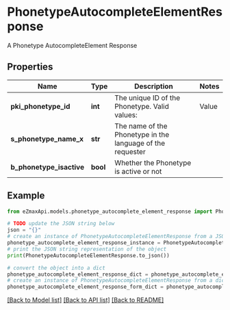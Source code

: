 # PhonetypeAutocompleteElementResponse

A Phonetype AutocompleteElement Response

## Properties

Name | Type | Description | Notes
------------ | ------------- | ------------- | -------------
**pki_phonetype_id** | **int** | The unique ID of the Phonetype.  Valid values:  |Value|Description| |-|-| |1|Office| |2|Home| |3|Mobile| |4|Fax| |5|Pager| |6|Toll Free| | 
**s_phonetype_name_x** | **str** | The name of the Phonetype in the language of the requester | 
**b_phonetype_isactive** | **bool** | Whether the Phonetype is active or not | 

## Example

```python
from eZmaxApi.models.phonetype_autocomplete_element_response import PhonetypeAutocompleteElementResponse

# TODO update the JSON string below
json = "{}"
# create an instance of PhonetypeAutocompleteElementResponse from a JSON string
phonetype_autocomplete_element_response_instance = PhonetypeAutocompleteElementResponse.from_json(json)
# print the JSON string representation of the object
print(PhonetypeAutocompleteElementResponse.to_json())

# convert the object into a dict
phonetype_autocomplete_element_response_dict = phonetype_autocomplete_element_response_instance.to_dict()
# create an instance of PhonetypeAutocompleteElementResponse from a dict
phonetype_autocomplete_element_response_form_dict = phonetype_autocomplete_element_response.from_dict(phonetype_autocomplete_element_response_dict)
```
[[Back to Model list]](../README.md#documentation-for-models) [[Back to API list]](../README.md#documentation-for-api-endpoints) [[Back to README]](../README.md)


